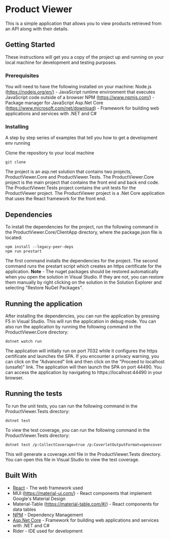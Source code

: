 # Product Viewer

This is a simple application that allows you to view products retrieved from an API along with their details.

## Getting Started

These instructions will get you a copy of the project up and running on your local machine for development and testing purposes.

### Prerequisites

You will need to have the following installed on your machine:
Node.js (https://nodejs.org/en/) - JavaScript runtime environment that executes JavaScript code outside of a browser
NPM (https://www.npmjs.com/) - Package manager for JavaScript
Asp.Net Core (https://www.microsoft.com/net/download) - Framework for building web applications and services with .NET and C#

### Installing

A step by step series of examples that tell you how to get a development env running

Clone the repository to your local machine

```
git clone
```

The project is an asp.net solution that contains two projects, ProductViewer.Core and ProductViewer.Tests. The ProductViewer.Core project is the main project that contains the front end and back end code. The ProductViewer.Tests project contains the unit tests for the ProductViewer project.
The ProductViewer project is a .Net Core application that uses the React framework for the front end. 

## Dependencies

To install the dependencies for the project, run the following command in the ProductViewer.Core/ClientApp directory, where the package.json file is located:

```
npm install --legacy-peer-deps
npm run prestart

```

The first command installs the dependencies for the project. The second command runs the prestart script which creates an https certificate for the application.
**Note** - The nuget packages should be restored automatically when you open the solution in Visual Studio. If they are not, you can restore them manually by right clicking on the solution in the Solution Explorer and selecting "Restore NuGet Packages".

## Running the application

After installing the dependencies, you can run the application by pressing F5 in Visual Studio. This will run the application in debug mode. You can also run the application by running the following command in the ProductViewer.Core directory:

```
dotnet watch run
```

The application will initially run on port 7032 while it configures the https certificate and launches the SPA. If you encounter a privacy warning, you can click on the "Advanced" link and then click on the "Proceed to localhost (unsafe)" link.
The application will then launch the SPA on port 44490. You can access the application by navigating to https://localhost:44490 in your browser.

## Running the tests

To run the unit tests, you can run the following command in the ProductViewer.Tests directory:

```
dotnet test
```

To view the test coverage, you can run the following command in the ProductViewer.Tests directory:

```
dotnet test /p:CollectCoverage=true /p:CoverletOutputFormat=opencover
```

This will generate a coverage.xml file in the ProductViewer.Tests directory. You can open this file in Visual Studio to view the test coverage.

## Built With

* [React](https://reactjs.org/) - The web framework used
* MUI (https://material-ui.com/) - React components that implement Google's Material Design
* Material-Table (https://material-table.com/#/) - React components for data tables
* [NPM](https://www.npmjs.com/) - Dependency Management
* [Asp.Net Core](https://www.microsoft.com/net/download) - Framework for building web applications and services with .NET and C#
* Rider - IDE used for development







